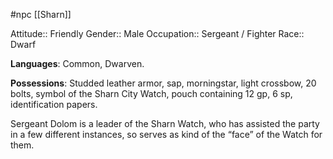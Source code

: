  #npc [[Sharn]]

Attitude:: Friendly
Gender:: Male
Occupation:: Sergeant / Fighter
Race:: Dwarf

**Languages**: Common, Dwarven.

**Possessions**: Studded leather armor, sap, morningstar, light crossbow, 20 bolts, symbol of the Sharn City Watch, pouch containing 12 gp, 6 sp, identification papers.

Sergeant Dolom is a leader of the Sharn Watch, who has assisted the party in a few different instances, so serves as kind of the “face” of the Watch for them.
